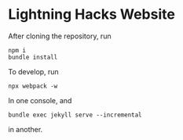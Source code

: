# Lightning Hacks Website

After cloning the repository, run
```
npm i
bundle install
```

To develop, run
```
npx webpack -w
```
In one console, and
```
bundle exec jekyll serve --incremental
```
in another.
